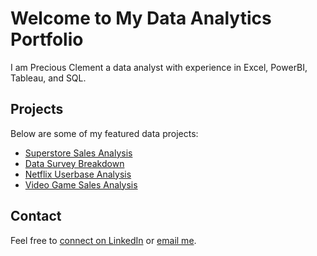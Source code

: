 # Welcome to My Data Analytics Portfolio

I am Precious Clement a data analyst with experience in Excel, PowerBI, Tableau, and SQL.

## Projects
Below are some of my featured data projects:
- [Superstore Sales Analysis](./superstore-sales.md)
- [Data Survey Breakdown](./data-survey.md)
- [Netflix Userbase Analysis](./netflix-userbase.md)
- [Video Game Sales Analysis](./video-game.md)

## Contact
Feel free to [connect on LinkedIn](https://www.linkedin.com/in/preciousclems) or [email me](mailto:preciousclement011@gmail.com).



